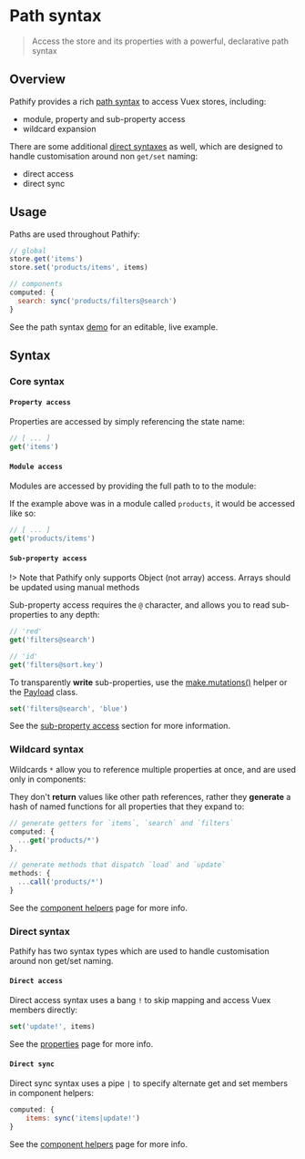 # Path syntax

> Access the store and its properties with a powerful, declarative path syntax

## Overview

Pathify provides a rich [path syntax](#core-syntax) to access Vuex stores, including:

- module, property and sub-property access
- wildcard expansion

There are some additional [direct syntaxes](#direct-syntax) as well, which are designed to handle customisation around non `get/set` naming:

- direct access
- direct sync


## Usage

Paths are used throughout Pathify:

```js
// global
store.get('items')
store.set('products/items', items)

// components
computed: {
  search: sync('products/filters@search')
}
```

See the path syntax [demo](https://codesandbox.io/s/github/davestewart/vuex-pathify-demos/tree/master/main?initialpath=api/paths) for an editable, live example.



## Syntax

### Core syntax

#### `Property access`

Properties are accessed by simply referencing the state name:

```js
// [ ... ]
get('items')
```

#### `Module access`

Modules are accessed by providing the full path to to the module:

If the example above was in a module called `products`, it would be accessed like so:

```js
// [ ... ]
get('products/items')
```


#### `Sub-property access`

!> Note that Pathify only supports Object (not array) access. Arrays should be updated using manual methods

Sub-property access requires the `@` character, and allows you to read sub-properties to any depth:

```js
// 'red'
get('filters@search')
```
```js
// 'id'
get('filters@sort.key')
```

To transparently **write** sub-properties, use the [make.mutations()](/api/store.md#make-mutations) helper or the [Payload](/api/properties.md#payload-class) class.

```js
set('filters@search', 'blue')
```

See the [sub-property access](/api/properties.md#sub-property-access) section for more information.


### Wildcard syntax

Wildcards `*` allow you to reference multiple properties at once, and are used only in components:

They don't **return** values like other path references, rather they **generate** a hash of named functions for all properties that they expand to:

```js
// generate getters for `items`, `search` and `filters`
computed: {
  ...get('products/*') 
},

// generate methods that dispatch `load` and `update`
methods: {
  ...call('products/*') 
}
```


See the [component helpers](/api/component.md#wildcard-property-access) page for more info.



### Direct syntax

Pathify has two syntax types which are used to handle customisation around non get/set naming. 

#### `Direct access`

Direct access syntax uses a bang `!` to skip mapping and access Vuex members directly:

```js
set('update!', items)
```

See the [properties](/api/properties.md#direct-property-access) page for more info.

#### `Direct sync`

Direct sync syntax uses a pipe `|` to specify alternate get and set members in component helpers:

```js
computed: {
    items: sync('items|update!')
}
```

See the [component helpers](/api/component.md#sync) page for more info.
